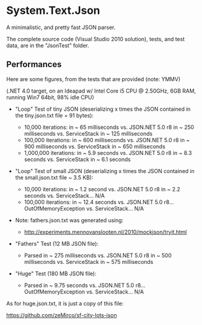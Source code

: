 System.Text.Json
================

A minimalistic, and pretty fast JSON parser.

The complete source code (Visual Studio 2010 solution), tests, and test data, are in the "JsonTest" folder.

Performances
------------

Here are some figures, from the tests that are provided (note: YMMV)

(.NET 4.0 target, on an Ideapad w/ Intel Core i5 CPU @ 2.50GHz, 6GB RAM, running Win7 64bit, 98% idle CPU)

* "Loop" Test of tiny JSON (deserializing x times the JSON contained in the tiny.json.txt file = 91 bytes):
    * 10,000 iterations: in ~ 65 milliseconds vs. JSON.NET 5.0 r8 in ~ 250 milliseconds vs. ServiceStack in ~ 125 milliseconds
    * 100,000 iterations: in ~ 600 milliseconds vs. JSON.NET 5.0 r8 in ~ 900 milliseconds vs. ServiceStack in ~ 650 milliseconds
    * 1,000,000 iterations: in ~ 5.9 seconds vs. JSON.NET 5.0 r8 in ~ 8.3 seconds vs. ServiceStack in ~ 6.1 seconds

* "Loop" Test of small JSON (deserializing x times the JSON contained in the small.json.txt file ~ 3.5 KB):
    * 10,000 iterations: in ~ 1.2 second vs. JSON.NET 5.0 r8 in ~ 2.2 seconds vs. ServiceStack... N/A
    * 100,000 iterations: in ~ 12.4 seconds vs. JSON.NET 5.0 r8... OutOfMemoryException vs. ServiceStack... N/A

* Note: fathers.json.txt was generated using:
    * http://experiments.mennovanslooten.nl/2010/mockjson/tryit.html

* "Fathers" Test (12 MB JSON file):
    * Parsed in ~ 275 milliseconds vs. JSON.NET 5.0 r8 in ~ 500 milliseconds vs. ServiceStack in ~ 575 milliseconds

* "Huge" Test (180 MB JSON file):
    * Parsed in ~ 9.75 seconds vs. JSON.NET 5.0 r8... OutOfMemoryException vs. ServiceStack... N/A

As for huge.json.txt, it is just a copy of this file:

https://github.com/zeMirco/sf-city-lots-json
